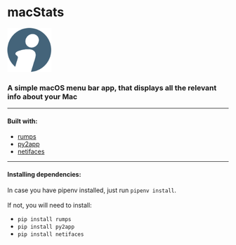 # macStats

<img src="resources/app_icon.png" alt="logo" width="100" height="100">

### A simple macOS menu bar app, that displays all the relevant info about your Mac

---

#### Built with:

- [rumps](https://github.com/jaredks/rumps)
- [py2app](https://github.com/ronaldoussoren/py2app)
- [netifaces](https://github.com/al45tair/netifaces)

---

#### Installing dependencies:

In case you have pipenv installed, just run `pipenv install`.<br/>
<br/>
If not, you will need to install:

- `pip install rumps`
- `pip install py2app`
- `pip install netifaces`
